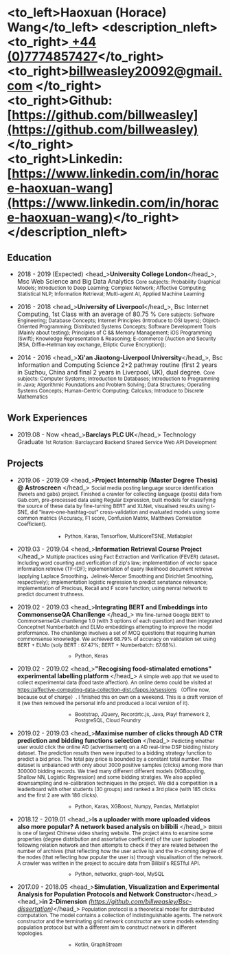 # <to_left>Haoxuan (Horace) Wang</to_left>  <description_nleft><to_right>[ +44 (0)7774857427](tel://00447774857427)</to_right><br> <to_right>[billweasley20092@gmail.com](billweasley20092@gmail.com) </to_right><br><to_right><b>Github: </b> [https://github.com/billweasley](https://github.com/billweasley)</to_right><br><to_right><b>Linkedin: </b> [https://www.linkedin.com/in/horace-haoxuan-wang](https://www.linkedin.com/in/horace-haoxuan-wang)</to_right></description_nleft>    
Education
--------
- <datetime>2018 - 2019 (Expected)</datetime> <head_>**University College London**</head_>, Msc Web Science and Big Data Analytics
    <description><small>Core subjects: Probability Graphical Models; Introduction to Deep Learning; Complex Network; Affective Computing; Statistical NLP; Information Retrieval; Multi-agent AI, Applied Machine Learning</small></description>

- <datetime>2016 - 2018</datetime> <head_>**University of Liverpool**</head_>, Bsc Internet Computing, 1st Class with an average of 80.75 %
    <description><small>Core subjects: Software Engineering; Database Concepts; Internet Principles (Introduce to OSI layers); Object-Oriented Programming; Distributed Systems Concepts; Software Development Tools (Mainly about testing); Principles of C && Memory Management; iOS Programming (Swift); Knowledge Representation & Reasoning; E-commerce (Auction and Security [RSA, Diffie–Hellman key exchange, Elliptic Curve Encryption]);
  </small></description>

- <datetime>2014 - 2016</datetime> <head_>**Xi'an Jiaotong-Liverpool University**</head_>, Bsc Information and Computing Science
  <description>2+2 pathway routine (first 2 years in Suzhou, China and final 2 years in Liverpool, UK), dual degree.</description>
  <description><small>Core subjects: Computer Systems; Introduction to Databases; Introduction to Programming in Java; Algorithmic Foundations and Problem Solving; Data Structures; Operating Systems Concepts; Human-Centric Computing; Calculus; Introduce to Discrete Mathematics  
  </small></description>
  
Work Experiences
--------
- <datetime>2019.08 - Now</datetime> <head_>**Barclays PLC UK**</head_> Technology Graduate 
<description><small>1st Rotation: Barclaycard Backend Shared Service Web API Development</small></description>

Projects
--------
- <datetime>2019.06 - 2019.09</datetime> <head_>**Project Internship (Master Degree Thesis) @ Astroscreen** </head_>
<description><small>
Social media posting language source identification (tweets and gabs) project.
Finished a crawler for collecting language (posts) data from Gab.com, pre-processed data using Regular Expression, built models for classifying the source of these data by fine-turning BERT and XLNet,
visualised results using t-SNE, did "leave-one-hashtag-out" cross-validation and evaluated models using some common matrics (Accuracy, F1 score, Confusion Matrix, Matthews Correlation Coefficient).
<ul style="margin-left:9.8em"> <li>Python, Karas, Tensorflow, MulticoreTSNE, Matlabplot</li></ul></small>
</small>
</description>

- <datetime>2019.03 - 2019.04</datetime> <head_>**Information Retrieval Course Project** </head_>
<description><small>
Multiple practices using Fact Extraction and Verification (FEVER) dataset。  
Including word counting and verfication of zip's law; implementation of vector space information retreive (TF-IDF); inplementation of query likelihood document retreive (applying Laplace Smoothing，Jelinek-Mercer Smoothing and Dirichlet Smoothing, respectively); implementation logistic regression to predict senatance relevance; implementation of Precious, Recall and F score function; using nenral network to predict document truthness.
</small>
</description>

- <datetime>2019.02 - 2019.03</datetime> <head_>**Integrating BERT and Embeddings into CommonsenseQA Chanllenge** </head_>
<description><small>
We fine-turned Google BERT to CommonsenseQA chanllenge 1.0 (with 3 options of each question) and then integrated Conceptnet Numberbatch and ELMo embeddings attempting to improve the model proformance. The chanllenge involves a set of MCQ questions that requiring human commonsense knowledge.
We achieved 68.79% of accuracy on validation set using BERT + ELMo (soly BERT : 67.47%; BERT + Numberbatch: 67.68%).
  <ul style="margin-left:9.8em"> <li>Python, Keras</li></ul></small>
</description>

- <datetime>2019.02 - 2019.02</datetime> <head_>**"Recogising food-stimalated emotions" experimental labelling platform** </head_>
<description><small>
A simple web app that we used to collect experimental data (food taste affection).  An online demo could be visited at https://affective-computing-data-collection-dist.cfapps.io/sessions （Offine now, because out of charge）.
I finished this on own on a weekend. This is a draft version of it (we then removed the personal info and produced a local version of it).
  <ul style="margin-left:9.8em"> <li>Bootstrap, JQuery, Recordrtc.js, Java, Play! framework 2, PostgreSQL, Cloud Foundry</li></ul></small>
</description>

- <datetime>2019.02 - 2019.03</datetime> <head_>**Maximise number of clicks through AD CTR prediction and bidding functions selection** </head_>
<description><small>
Pedicting whether user would click the online AD (advertisement) on a AD real-time DSP bidding history dataset. The prediction results then were inputted to a bidding strategy function to predict a bid price. The total pay price is bounded by a constant total number. The dataset is unbalanced with only about 3000 positive samples (clicks) among more than 300000 bidding records. We tried many different
different models (XGBoosting, Shallow NN, Logistic Regression) and some bidding stratgies. We also applied downsampling and re-calibration techniques in the project. We did a competition in a leaderboard with other students (30 groups) and ranked a 3rd place
(with 185 clicks and the first 2 are with 186 clicks). 
  <ul style="margin-left:9.8em"> <li>Python, Karas, XGBoost, Numpy, Pandas, Matlabplot</li></ul></small>
</description>

- <datetime>2018.12 - 2019.01</datetime> <head_>**Is a uploader with more uploaded videos also more popular? A network based analysis on bilibili** </head_>
<description><small>
Bilibili is one of largest Chinese video sharing website.  The project aims to examine some properties (degree distribution and assortative coefficient) 
of the user (uploader) following relation network and then attempts to check if they are related
between the number of archives (that reflecting how the user active is) and the
in-coming degree of the nodes (that reflecting how popular the user is) through visualisation of the network.
A crawler was written in the project to accuire data from Bilibili's RESTful API.
  <ul style="margin-left:9.8em"> <li>Python, networkx, graph-tool, MySQL</li></ul></small>
</description>

- <datetime>2017.09 - 2018.05</datetime> <head_>**Simulation, Visualization and Experimental Analysis for Population Protocols and Network Constructor**</head_>  
<head_>**in 2-Dimension** *(https://github.com/billweasley/Bsc-dissertation)*</head_>
<description><small>
Population protocol is a theoretical model for distributed computation. The model contains a collection of indistinguishable agents.  The network constructor and the terminating grid network constructor are some models extending population protocol but with a different aim to construct network in different topologies.  
  <ul style="margin-left:9.8em"> <li>Kotlin, GraphStream</li></ul></small>
</description>

